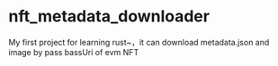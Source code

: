 # nft_metadata_downloader
My first project for learning rust~，it can download metadata.json and image by pass bassUri of evm NFT
